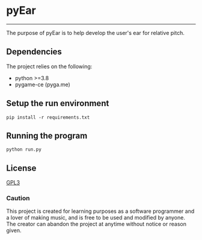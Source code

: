 # pyEar
---
The purpose of pyEar is to help develop the user's ear for relative pitch.

## Dependencies
The project relies on the following:
- python >=3.8
- pygame-ce (pyga.me)

## Setup the run environment
`pip install -r requirements.txt`

## Running the program
`python run.py`

## License
[GPL3](https://www.gnu.org/licenses/gpl-3.0.txt)

### Caution
This project is created for learning purposes as a software programmer and a lover of making music, and is free to be used and modified by anyone. The creator can abandon the project at anytime without notice or reason given.
